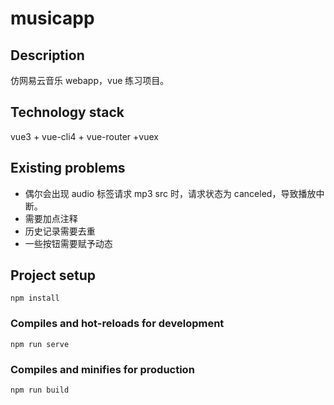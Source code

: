 # musicapp

## Description

仿网易云音乐 webapp，vue 练习项目。

## Technology stack

vue3 + vue-cli4 + vue-router +vuex

## Existing problems

- 偶尔会出现 audio 标签请求 mp3 src 时，请求状态为 canceled，导致播放中断。
- 需要加点注释
- 历史记录需要去重
- 一些按钮需要赋予动态

## Project setup

```
npm install
```

### Compiles and hot-reloads for development

```
npm run serve
```

### Compiles and minifies for production

```
npm run build
```
